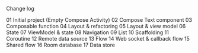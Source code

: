 Change log

01 Initial project (Empty Compose Activity)
02 Compose Text component
03 Composable function
04 Layout & refactoring
05 Layout & view model
06 State
07 ViewModel & state
08 Navigation
09 List
10 Scaffolding
11 Coroutine
12 Remote data source
13 Flow
14 Web socket & callback flow
15 Shared flow
16 Room database
17 Data store
